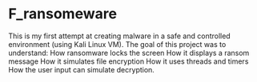 # F_ransomeware
This is my first attempt at creating malware in a safe and controlled environment (using Kali Linux VM). The goal of this project was to understand:     How ransomware locks the screen     How it displays a ransom message     How it simulates file encryption     How it uses threads and timers     How the user input can simulate decryption.  
